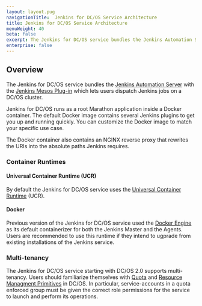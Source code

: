 ```yaml
---
layout: layout.pug
navigationTitle:  Jenkins for DC/OS Service Architecture
title: Jenkins for DC/OS Service Architecture
menuWeight: 40
beta: false
excerpt: The Jenkins for DC/OS service bundles the Jenkins Automation Server with the Jenkins Mesos Plug-in. 
enterprise: false
---
```


## Overview

The Jenkins for DC/OS service bundles the [Jenkins Automation Server](https://github.com/jenkinsci/jenkins) with the [Jenkins Mesos Plug-in](https://github.com/jenkinsci/mesos-plugin) which lets users dispatch Jenkins jobs on a DC/OS cluster.

Jenkins for DC/OS runs as a root Marathon application inside a Docker container. The default Docker image contains several Jenkins plugins to get you up and running quickly. You can customize the Docker image to match your specific use case.

The Docker container also contains an NGINX reverse proxy that rewrites the URIs into the absolute paths Jenkins requires.

### Container Runtimes

#### Universal Container Runtime (UCR)

By default the Jenkins for DC/OS service uses the [Universal Container Runtime](https://docs.d2iq.com/mesosphere/dcos/latest/deploying-services/containerizers/ucr/) (UCR).

#### Docker

Previous version of the Jenkins for DC/OS service used the [Docker Engine](https://docs.d2iq.com/mesosphere/dcos/latest/deploying-services/containerizers/docker-containerizer/) as its default containerizer for both the Jenkins Master and the Agents. Users are recommended to use this runtime if they intend to ugprade from existing installations of the Jenkins service.

### Multi-tenancy

The Jenkins for DC/OS service starting with DC/OS 2.0 supports multi-tenancy. Users should familiarize themselves with [Quota](https://docs.d2iq.com/mesosphere/dcos/latest/multi-tenancy/quota-management/) and [Resource Managment Primitives](https://docs.d2iq.com/mesosphere/dcos/latest/multi-tenancy/resource-mgmt-primitives/) in DC/OS.
In particular, service-accounts in a quota enforced group must be given the correct role permissions for the service to launch and perform its operations.
